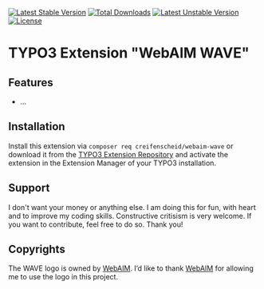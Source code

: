 [![Latest Stable Version](http://poser.pugx.org/creifenscheid/webaim-wave/v)](https://packagist.org/packages/creifenscheid/webaim-wave) [![Total Downloads](http://poser.pugx.org/creifenscheid/webaim-wave/downloads)](https://packagist.org/packages/creifenscheid/webaim-wave) [![Latest Unstable Version](http://poser.pugx.org/creifenscheid/webaim-wave/v/unstable)](https://packagist.org/packages/creifenscheid/webaim-wave) [![License](http://poser.pugx.org/creifenscheid/webaim-wave/license)](https://packagist.org/packages/creifenscheid/webaim-wave)

# TYPO3 Extension "WebAIM WAVE"
## Features
- ...

## Installation
Install this extension via `composer req creifenscheid/webaim-wave` or download it from the [TYPO3 Extension Repository](https://extensions.typo3.org/extension/webaim_wave/) and activate
the extension in the Extension Manager of your TYPO3 installation.

## Support
I don't want your money or anything else.
I am doing this for fun, with heart and to improve my coding skills.
Constructive critisism is very welcome.
If you want to contribute, feel free to do so.
Thank you!

## Copyrights
The WAVE logo is owned by [WebAIM](https://webaim.org/).
I’d like to thank [WebAIM](https://webaim.org/) for allowing me to use the logo in this project.